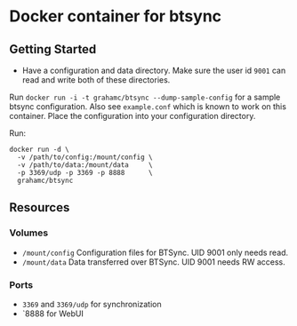 # Docker container for btsync

## Getting Started

 - Have a configuration and data directory. Make sure the user id `9001` can
   read and write both of these directories.

Run `docker run -i -t grahamc/btsync --dump-sample-config` for a sample btsync
configuration. Also see `example.conf` which is known to work on this container.
Place the configuration into your configuration directory.

Run:
```shell
docker run -d \
  -v /path/to/config:/mount/config \
  -v /path/to/data:/mount/data     \
  -p 3369/udp -p 3369 -p 8888      \
  grahamc/btsync
```

## Resources
### Volumes
 - `/mount/config` Configuration files for BTSync. UID 9001 only needs read.
 - `/mount/data` Data transferred over BTSync. UID 9001 needs RW access.

### Ports
 - `3369` and `3369/udp` for synchronization
 - `8888 for WebUI

